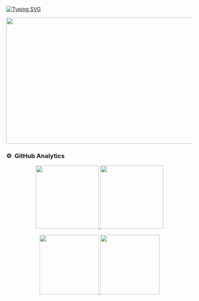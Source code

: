 

<!--
**Adaramendiz/Adaramendiz** is a ✨ _special_ ✨ repository because its `README.md` (this file) appears on your GitHub profile.

Adaramendiz are some ideas to get you started:

- 🔭 I’m currently working on ...
- 🌱 I’m currently learning ...
- 👯 I’m looking to collaborate on ...
- 🤔 I’m looking for help with ...
- 💬 Ask me about ...
- 📫 How to reach me: ...
- 😄 Pronouns: ...
- ⚡ Fun fact: ...
--> 

<p aling="center">
    <a  
      href="https://github.com/Adaramendiz"><img aling="center" src="https://readme-typing-svg.demolab.com?font=Fira+Code&pause=1000&center=true&vCenter=true&random=false&width=435&lines=Andres+Aramendiz+" alt="Typing SVG" />        </a>
</p>

<p align="center">
  <a href="https://github.com/Adaramendiz">
    <img height="340px" width="850px" src="https://i.imgur.com/GnyRCuS.png">
  </a>
</p>
  
### ⚙️ &nbsp;GitHub Analytics


<p align="center">
<a href="https://github.com/Adaramendiz">
  <img height="170em" src="https://github-readme-stats-eight-theta.vercel.app/api?username=Adaramendiz&show_icons=true&theme=algolia&include_all_commits=true&count_private=true"/>
  <img height="170em" src="https://github-readme-stats.vercel.app/api?username=Adaramendiz&show_icons=true&theme=algolia"/>
    <p align="center">
      <a href="https://github.com/Adaramendiz">
      <img height="160em" src="https://github-readme-stats-eight-theta.vercel.app/api/top-langs/?username=Adaramendiz&layout=compact&langs_count=8&theme=algolia"/>
      <img height="160em>" src="https://github-readme-streak-stats.herokuapp.com/?user=Adaramendiz&theme=algolia"/>
    </p>
</a>
  
</p>

